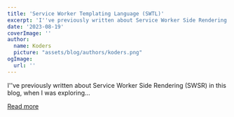```yaml
---
title: 'Service Worker Templating Language (SWTL)'
excerpt: 'I''ve previously written about Service Worker Side Rendering (SWSR) in this blog, when I was exploring...'
date: '2023-08-19'
coverImage: ''
author:
  name: Koders
  picture: "assets/blog/authors/koders.png"
ogImage:
  url: ''
---
```


I''ve previously written about Service Worker Side Rendering (SWSR) in this blog, when I was exploring...

[Read more](https://dev.to/thepassle/service-worker-templating-language-swtl-47e5)
